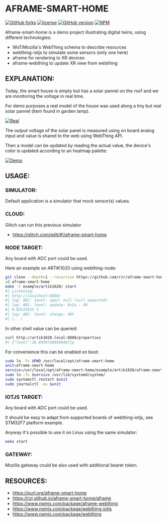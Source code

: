 # AFRAME-SMART-HOME #

[![GitHub forks](
https://img.shields.io/github/forks/rzr/aframe-smart-home.svg?style=social&label=Fork&maxAge=2592000
)](
https://GitHub.com/rzr/aframe-smart-home/network/
)
[![license](
https://img.shields.io/badge/license-MPL--2.0-blue.svg
)](LICENSE)
[![GitHub version](
https://badge.fury.io/gh/rzr%2Faframe-smart-home.svg
)](
http://badge.fury.io/gh/rzr%2Faframe-smart-home
)
[![NPM](
https://img.shields.io/npm/v/aframe-smart-home.svg
)](
https://www.npmjs.com/package/aframe-smart-home
)

Aframe-smart-home is a demo project illustrating digital twins, using different technologies:

* WoT/Mozilla's WebThing schema to describe resources
* webthing-iotjs to simulate some sensors (only one here)
* aframe for rendering to XR devices
* aframe-webthing to update XR view from webthing


## EXPLANATION: ##

Today, the smart house is empty but has a solar pannel on the roof
and we are monitoring the voltage in real time.

For demo purposes a real model of the house was used along
a tiny but real solar pannel (item found in garden lamp).

[![Real](
https://cf.mastohost.com/v1/AUTH_91eb37814936490c95da7b85993cc2ff/socialsamsunginternet/media_attachments/files/000/017/390/original/2e6e5f0db7a2e189.jpg
)](
https://purl.org/aframe-smart-home#
"#aframe-smart-home")

The output voltage of the solar panel is measured using on board analog input and value is shared to the web using WebThing API.

Then a model can be updated by reading the actual value, the device's color is updated according to an heatmap palette:


[![Demo](
https://repository-images.githubusercontent.com/202191598/26accf00-2da3-11ea-8e6a-f8fdba75e86a#./file/aframe-smart-home.gif
)](
https://rzr.github.io/aframe-smart-home/aframe
"#aframe-smart-home")


## USAGE: ##


### SIMULATOR: ###

Default application is a simulator that mock sensor(s) values.

### CLOUD: ###

Glitch can run this previous simulator

* <https://glitch.com/edit/#!/aframe-smart-home>

### NODE TARGET: ###

Any board with ADC port could be used.

Here an example on ARTIK1020 using webthing-node:

```sh
git clone --depth=1 --recursive https://github.com/rzr/aframe-smart-home
cd aframe-smart-home
make -C example/artik1020/ start
#| Listening:
#| http://localhost:8888/
#| log: ADC: level: open: null (null expected)
#| log: ADC: level: update: 0x2a : 40
#| 0.03515625 V
#| log: ADC: level: change: 48%
#| (...)
```

In other shell value can be queried:

```sh
curl http://artik1020.local:8888/properties
#| {"level":36.69597260346487}p
```

For convenience this can be enabled on boot:
```sh
sudo ln -fs $PWD /usr/local/opt/aframe-smart-home
unit=aframe-smart-home
service=/usr/local/opt/aframe-smart-home/example/artik1020/aframe-smart-home.service
sudo ln -fs $service /usr/lib/systemd/system/
sudo systemctl restart $unit
sudo journalctl -xu $unit
```

### IOTJS TARGET: ###

Any board with ADC port could be used.

It should be easy to adapt from supported boards of webthing-iotjs,
see STM32F7 platform example.

Anyway it's possible to use it on Linux using the same simulator:

```sh
make start
```

### GATEWAY: ###

Mozilla gateway could be also used with additional bearer token.


## RESOURCES: ##

* <https://purl.org/aframe-smart-home>
* <https://rzr.github.io/aframe-smart-home/aframe>
* <https://www.npmjs.com/package/aframe-webthing>
* <https://www.npmjs.com/package/webthing-iotjs>
* <https://www.npmjs.com/package/webthing>
